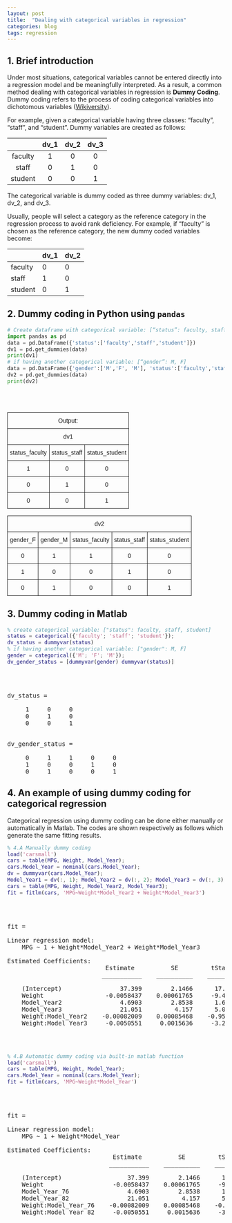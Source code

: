```yaml
---
layout: post
title:  "Dealing with categorical variables in regression"
categories: blog 
tags: regression
---
```

## 1. Brief introduction

Under most situations, categorical variables cannot be entered directly into a regression model and be meaningfully interpreted. As a result, a common method dealing with categorical variables in regression is **Dummy Coding**. Dummy coding refers to the process of coding categorical variables into dichotomous variables ([Wikiversity](https://en.wikiversity.org/wiki/Dummy_variable_(statistics))).

For example, given a categorical variable having three classes: “faculty”, “staff”, and “student”. Dummy variables are created as follows:

|         | dv_1 | dv_2 | dv_3 |
|:-------:|:----:|:----:|:----:|
| faculty |   1  |   0  |   0  |
|  staff  |   0  |   1  |   0  |
| student |   0  |   0  |   1  |

The categorical variable is dummy coded as three dummy variables: dv_1, dv_2, and dv_3.

Usually, people will select a category as the reference category in the regression process to avoid rank deficiency. For example, if “faculty” is chosen as the reference category, the new dummy coded variables become: 

|         | dv_1 | dv_2 |
|---------|------|------|
| faculty | 0    | 0    |
| staff   | 1    | 0    |
| student | 0    | 1    |

## 2. Dummy coding in Python using `pandas`

```python
# Create dataframe with categorical variable: [“status”: faculty, staff, student] 
import pandas as pd
data = pd.DataFrame({'status':['faculty','staff','student']})
dv1 = pd.get_dummies(data)
print(dv1)
# if having another categorical variable: [“gender”: M, F]
data = pd.DataFrame({'gender':['M','F', 'M'], 'status':['faculty','staff','student']})
dv2 = pd.get_dummies(data)
print(dv2)
```
<br><br>
<table style="border-collapse:collapse;border-spacing:0"><tr><th style="font-family:Arial, sans-serif;font-size:14px;font-weight:normal;padding:10px 5px;border-style:solid;border-width:1px;overflow:hidden;word-break:normal;text-align:center" colspan="3">Output:</th></tr><tr><td style="font-family:Arial, sans-serif;font-size:14px;padding:10px 5px;border-style:solid;border-width:1px;overflow:hidden;word-break:normal;text-align:center" colspan="3">dv1</td></tr><tr><td style="font-family:Arial, sans-serif;font-size:14px;padding:10px 5px;border-style:solid;border-width:1px;overflow:hidden;word-break:normal;text-align:center">status_faculty</td><td style="font-family:Arial, sans-serif;font-size:14px;padding:10px 5px;border-style:solid;border-width:1px;overflow:hidden;word-break:normal;text-align:center">status_staff</td><td style="font-family:Arial, sans-serif;font-size:14px;padding:10px 5px;border-style:solid;border-width:1px;overflow:hidden;word-break:normal;text-align:center">status_student</td></tr><tr><td style="font-family:Arial, sans-serif;font-size:14px;padding:10px 5px;border-style:solid;border-width:1px;overflow:hidden;word-break:normal;text-align:center">1</td><td style="font-family:Arial, sans-serif;font-size:14px;padding:10px 5px;border-style:solid;border-width:1px;overflow:hidden;word-break:normal;text-align:center">0</td><td style="font-family:Arial, sans-serif;font-size:14px;padding:10px 5px;border-style:solid;border-width:1px;overflow:hidden;word-break:normal;text-align:center">0</td></tr><tr><td style="font-family:Arial, sans-serif;font-size:14px;padding:10px 5px;border-style:solid;border-width:1px;overflow:hidden;word-break:normal;text-align:center">0</td><td style="font-family:Arial, sans-serif;font-size:14px;padding:10px 5px;border-style:solid;border-width:1px;overflow:hidden;word-break:normal;text-align:center">1</td><td style="font-family:Arial, sans-serif;font-size:14px;padding:10px 5px;border-style:solid;border-width:1px;overflow:hidden;word-break:normal;text-align:center">0</td></tr><tr><td style="font-family:Arial, sans-serif;font-size:14px;padding:10px 5px;border-style:solid;border-width:1px;overflow:hidden;word-break:normal;text-align:center;vertical-align:top">0</td><td style="font-family:Arial, sans-serif;font-size:14px;padding:10px 5px;border-style:solid;border-width:1px;overflow:hidden;word-break:normal;text-align:center;vertical-align:top">0</td><td style="font-family:Arial, sans-serif;font-size:14px;padding:10px 5px;border-style:solid;border-width:1px;overflow:hidden;word-break:normal;text-align:center;vertical-align:top">1</td></tr></table>

<table style="border-collapse:collapse;border-spacing:0"><tr><th style="font-family:Arial, sans-serif;font-size:14px;font-weight:normal;padding:10px 5px;border-style:solid;border-width:1px;overflow:hidden;word-break:normal;text-align:center" colspan="5">dv2</th></tr><tr><td style="font-family:Arial, sans-serif;font-size:14px;padding:10px 5px;border-style:solid;border-width:1px;overflow:hidden;word-break:normal;text-align:center">gender_F</td><td style="font-family:Arial, sans-serif;font-size:14px;padding:10px 5px;border-style:solid;border-width:1px;overflow:hidden;word-break:normal;text-align:center">gender_M</td><td style="font-family:Arial, sans-serif;font-size:14px;padding:10px 5px;border-style:solid;border-width:1px;overflow:hidden;word-break:normal;text-align:center">status_faculty</td><td style="font-family:Arial, sans-serif;font-size:14px;padding:10px 5px;border-style:solid;border-width:1px;overflow:hidden;word-break:normal;text-align:center;vertical-align:top">status_staff</td><td style="font-family:Arial, sans-serif;font-size:14px;padding:10px 5px;border-style:solid;border-width:1px;overflow:hidden;word-break:normal;text-align:center;vertical-align:top">status_student</td></tr><tr><td style="font-family:Arial, sans-serif;font-size:14px;padding:10px 5px;border-style:solid;border-width:1px;overflow:hidden;word-break:normal;text-align:center">0</td><td style="font-family:Arial, sans-serif;font-size:14px;padding:10px 5px;border-style:solid;border-width:1px;overflow:hidden;word-break:normal;text-align:center">1</td><td style="font-family:Arial, sans-serif;font-size:14px;padding:10px 5px;border-style:solid;border-width:1px;overflow:hidden;word-break:normal;text-align:center">1</td><td style="font-family:Arial, sans-serif;font-size:14px;padding:10px 5px;border-style:solid;border-width:1px;overflow:hidden;word-break:normal;text-align:center;vertical-align:top">0</td><td style="font-family:Arial, sans-serif;font-size:14px;padding:10px 5px;border-style:solid;border-width:1px;overflow:hidden;word-break:normal;text-align:center;vertical-align:top">0</td></tr><tr><td style="font-family:Arial, sans-serif;font-size:14px;padding:10px 5px;border-style:solid;border-width:1px;overflow:hidden;word-break:normal;text-align:center">1</td><td style="font-family:Arial, sans-serif;font-size:14px;padding:10px 5px;border-style:solid;border-width:1px;overflow:hidden;word-break:normal;text-align:center">0</td><td style="font-family:Arial, sans-serif;font-size:14px;padding:10px 5px;border-style:solid;border-width:1px;overflow:hidden;word-break:normal;text-align:center">0</td><td style="font-family:Arial, sans-serif;font-size:14px;padding:10px 5px;border-style:solid;border-width:1px;overflow:hidden;word-break:normal;text-align:center;vertical-align:top">1</td><td style="font-family:Arial, sans-serif;font-size:14px;padding:10px 5px;border-style:solid;border-width:1px;overflow:hidden;word-break:normal;text-align:center;vertical-align:top">0</td></tr><tr><td style="font-family:Arial, sans-serif;font-size:14px;padding:10px 5px;border-style:solid;border-width:1px;overflow:hidden;word-break:normal;text-align:center">0</td><td style="font-family:Arial, sans-serif;font-size:14px;padding:10px 5px;border-style:solid;border-width:1px;overflow:hidden;word-break:normal;text-align:center">1</td><td style="font-family:Arial, sans-serif;font-size:14px;padding:10px 5px;border-style:solid;border-width:1px;overflow:hidden;word-break:normal;text-align:center">0</td><td style="font-family:Arial, sans-serif;font-size:14px;padding:10px 5px;border-style:solid;border-width:1px;overflow:hidden;word-break:normal;text-align:center;vertical-align:top">0</td><td style="font-family:Arial, sans-serif;font-size:14px;padding:10px 5px;border-style:solid;border-width:1px;overflow:hidden;word-break:normal;text-align:center;vertical-align:top">1</td></tr></table>

## 3. Dummy coding in Matlab

```matlab
% create categorical variable: ["status": faculty, staff, student]
status = categorical({'faculty'; 'staff'; 'student'});
dv_status = dummyvar(status)
% if having another categorical variable: ["gender": M, F]
gender = categorical({'M'; 'F'; 'M'});
dv_gender_status = [dummyvar(gender) dummyvar(status)]
```
<br><br>
<pre class="codeoutput">
dv_status =

     1     0     0
     0     1     0
     0     0     1


dv_gender_status =

     0     1     1     0     0
     1     0     0     1     0
     0     1     0     0     1
</pre>

## 4. An example of using dummy coding for categorical regression

Categorical regression using dummy coding can be done either manually or automatically in Matlab.
The codes are shown respectively as follows which generate the same fitting results. 

```matlab
% 4.A Manually dummy coding
load('carsmall')
cars = table(MPG, Weight, Model_Year);
cars.Model_Year = nominal(cars.Model_Year);
dv = dummyvar(cars.Model_Year);
Model_Year1 = dv(:, 1); Model_Year2 = dv(:, 2); Model_Year3 = dv(:, 3);
cars = table(MPG, Weight, Model_Year2, Model_Year3);
fit = fitlm(cars, 'MPG~Weight*Model_Year2 + Weight*Model_Year3')
```
<br><br>
<pre class="codeputput">
fit = 

Linear regression model:
    MPG ~ 1 + Weight*Model_Year2 + Weight*Model_Year3

Estimated Coefficients:
                           Estimate          SE         tStat        pValue  
                          ___________    __________    ________    __________

    (Intercept)                37.399        2.1466      17.423    2.8607e-30
    Weight                 -0.0058437    0.00061765     -9.4612    4.6077e-15
    Model_Year2                4.6903        2.8538      1.6435       0.10384
    Model_Year3                21.051         4.157      5.0641    2.2364e-06
    Weight:Model_Year2    -0.00082009    0.00085468    -0.95953       0.33992
    Weight:Model_Year3     -0.0050551     0.0015636     -3.2329     0.0017256
</pre>
<br><br>
```matlab
% 4.B Automatic dummy coding via built-in matlab function
load('carsmall')
cars = table(MPG, Weight, Model_Year);
cars.Model_Year = nominal(cars.Model_Year);
fit = fitlm(cars, 'MPG~Weight*Model_Year')
```
<br><br>
<pre class="codeputput">
fit = 

Linear regression model:
    MPG ~ 1 + Weight*Model_Year

Estimated Coefficients:
                             Estimate          SE         tStat        pValue  
                            ___________    __________    ________    __________

    (Intercept)                  37.399        2.1466      17.423    2.8607e-30
    Weight                   -0.0058437    0.00061765     -9.4612    4.6077e-15
    Model_Year_76                4.6903        2.8538      1.6435       0.10384
    Model_Year_82                21.051         4.157      5.0641    2.2364e-06
    Weight:Model_Year_76    -0.00082009    0.00085468    -0.95953       0.33992
    Weight:Model_Year_82     -0.0050551     0.0015636     -3.2329     0.0017256
</pre>


